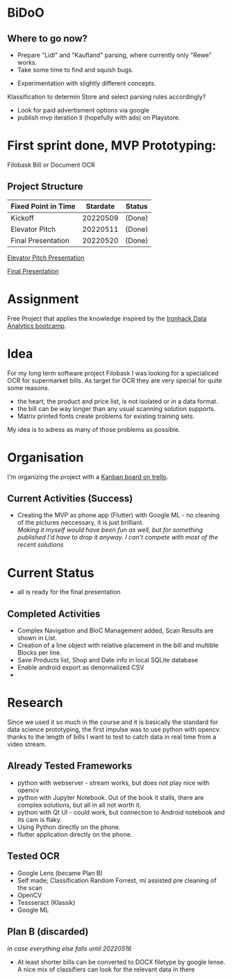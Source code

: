 # BiDoO

## Where to go now?
- Prepare "Lidl" and "Kaufland" parsing, where currently only "Rewe" works.
- Take some time to find and squish bugs.
- <p>Experimentation with slightly different concepts.<br>
Klassification to determin Store and select parsing rules accordingly?</p>
- Look for paid advertisment options via google
- publish mvp iteration II (hopefully with ads) on Playstore.

# First sprint done, MVP Prototyping:

Filobask Bill or Document OCR

## Project Structure

| Fixed Point in Time | Stardate | Status |
| ------------------- | -------- | ------ |
| Kickoff | 20220509 | (Done)
| Elevator Pitch | 20220511 | (Done) |
| Final Presentation | 20220520 | (Done) |

[Elevator Pitch Presentation](https://docs.google.com/presentation/d/1qFfitMDrd6ocsBSLyW3meEdjbTlGeKAU87XEDCRloGQ/edit?usp=sharing)

[Final Presentation](https://docs.google.com/presentation/d/15u0AsOKawuic-fKLVZcp7sxOaunpFYmzl4_W0Y_0J7c/edit?usp=sharing)

# Assignment

Free Project that applies the knowledge inspired by the [Ironhack Data Analytics bootcamp](https://www.ironhack.com/de/data-analytics).

# Idea

For my long term software project Filobask I was looking for a specialiced OCR for
supermarket bills. As target for OCR they are very special for quite some reasons.

- the heart, the product and price list, is not isolated or in a data format.
- the bill can be way longer than any usual scanning solution supports.
- Matrix printed fonts create problems for existing training sets.

My idea is to adress as many of those problems as possible.

# Organisation

I'm organizing the project with a [Kanban board on trello](https://trello.com/b/RyxosgRC/filobask-bill-or-document-ocr).


## Current Activities (Success)

- Creating the MVP as phone app (Flutter) with Google ML - no cleaning of the pictures neccessary, it is just brilliant.<br>
  *Making it myself would have been fun as well, but for something published I'd have to drop it anyway. I can't compete with most of the recent solutions*
  
# Current Status

- all is ready for the final presentation

## Completed Activities

- Complex Navigation and BloC Management added, Scan Results are shown in List. 
- Creation of a line object with relative placement in the bill and multible Blocks per line.
- Save Products list, Shop and Date info in local SQLite database
- Enable android export as denormalized CSV 
-
# Research

Since we used it so much in the course and it is basically the standard for data science prototyping, the first
impulse was to use python with opencv. thanks to the length of bills I want to test to catch data in real time from a video stream.

## Already Tested Frameworks

- python with webserver - stream works, but does not play nice with opencv
- python with Jupyter Notebook. Out of the book it stalls, there are complex solutions, but all in all not worth it.
- python with Qt UI - could work, but connection to Android notebook and its cam is flaky.
- Using Python directly on the phone.
- flutter application directly on the phone.

## Tested OCR

- Google Lens (became Plan B)
- Self made; Classification Random Forrest, ml assisted pre cleaning of the scan
- OpenCV
- Tessseract (Klassik)
- Google ML

## Plan B (discarded)
*in case everything else falls until 20220516*

- At least shorter bills can be converted to DOCX filetype by google lense. A nice mix of classifiers can look for the relevant data in there
